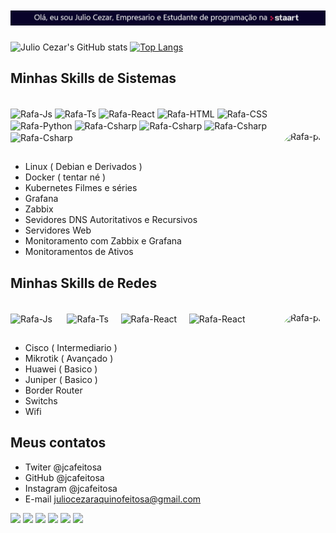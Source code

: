 <h1 align="center"><img alt="NextLevelWeek" title="#NextLevelWeek" src="https://github.com/jcafeitosa/git-staart/blob/main/barra2.png" /></h1>

![Julio Cezar's GitHub stats](https://github-readme-stats.vercel.app/api?username=jcafeitosa&show_icons=true&theme=Showing)
[![Top Langs](https://github-readme-stats.vercel.app/api/top-langs/?username=jcafeitosa&layout=demo)](https://github.com/jcafeitosa/github-readme-stats)

## Minhas Skills de Sistemas

</div>
<div style="display: inline_block"><br>
  <img align="center" alt="Rafa-Js" height="40" width="40" src="https://www.debian.org/logos/openlogo.svg">
  <img align="center" alt="Rafa-Ts" height="40" width="40" src="https://devicons.railway.app/i/ubuntu.svg">
  <img align="center" alt="Rafa-React" height="40" width="40" src="https://devicons.railway.app/i/windows10.svg">
  <img align="center" alt="Rafa-HTML" height="60" width="60" src="https://devicons.railway.app/i/docker.svg">
  <img align="center" alt="Rafa-CSS" height="40" width="40" src="https://devicons.railway.app/i/kubernetes.svg">
  <img align="center" alt="Rafa-Python" height="40" width="40" src="https://devicons.railway.app/i/nginx.svg">
  <img align="center" alt="Rafa-Csharp" height="40" width="40" src="https://wikiimg.tojsiabtv.com/wikipedia/en/thumb/a/a1/Grafana_logo.svg/1200px-Grafana_logo.svg.png">
  <img align="center" alt="Rafa-Csharp" height="80" width="120" src="https://www.isc.org/images/Bind_9_ISC_Blue_320x320.png">
  <img align="center" alt="Rafa-Csharp" height="50" width="120" src="https://www.unbound.org/Images/Unbound/header_brand-UNBOUND.png">
  <img align="center" alt="Rafa-Csharp" height="40" width="120" src="https://assets.zabbix.com/img/logo/zabbix_logo_313x82.png">
  <img align="right" alt="Rafa-pic" height="200" style="border-radius:50px;" src="https://e-file.huawei.com/-/media/EBG/Images/ProductV2/enterprise-networking/routers/product/ar1000v.png">
</div>
  
##

- Linux ( Debian e Derivados )
- Docker ( tentar né )
- Kubernetes Filmes e séries
- Grafana
- Zabbix
- Sevidores DNS Autoritativos e Recursivos
- Servidores Web
- Monitoramento com Zabbix e Grafana
- Monitoramentos de Ativos

## Minhas Skills de Redes

</div>
<div style="display: inline_block"><br>
  <img align="center" alt="Rafa-Js" height="40" width="100" src="https://upload.wikimedia.org/wikipedia/commons/thumb/0/08/Cisco_logo_blue_2016.svg/2560px-Cisco_logo_blue_2016.svg.png">&nbsp;&nbsp;&nbsp;&nbsp;&nbsp;
  <img align="center" alt="Rafa-Ts" height="60" width="120" src="https://mikrotik.com/img/mtv2/newlogo.svg">&nbsp;&nbsp;&nbsp;&nbsp;
  <img align="center" alt="Rafa-React" height="60" width="120" src="https://cdn.icon-icons.com/icons2/2699/PNG/512/huawei_logo_icon_170010.png">&nbsp;&nbsp;&nbsp;&nbsp;
  <img align="center" alt="Rafa-React" height="40" width="80" src="https://upload.wikimedia.org/wikipedia/commons/thumb/3/31/Juniper_Networks_logo.svg/2560px-Juniper_Networks_logo.svg.png">&nbsp;&nbsp;&nbsp;&nbsp;  
  <img align="right" alt="Rafa-pic" height="300" style="border-radius:50px;" src="https://thumbs.dreamstime.com/b/linha-%C3%ADcone-do-roteador-de-wifi-sinal-do-vetor-do-esbo%C3%A7o-pictograma-linear-isolado-no-branco-88539530.jpg">
</div>
  
##

- Cisco ( Intermediario )
- Mikrotik ( Avançado )
- Huawei ( Basico )
- Juniper ( Basico )
- Border Router
- Switchs
- Wifi


## Meus contatos

- Twiter @jcafeitosa
- GitHub @jcafeitosa
- Instagram @jcafeitosa
- E-mail juliocezaraquinofeitosa@gmail.com

<div> 
  <a href="https://www.youtube.com/channel/UC_-uuuZbY0AAt9CViNzvc-Q" target="_blank"><img src="https://img.shields.io/badge/YouTube-FF0000?style=for-the-badge&logo=youtube&logoColor=white" target="_blank"></a>
  <a href="https://instagram.com/rafaballerini" target="_blank"><img src="https://img.shields.io/badge/-Instagram-%23E4405F?style=for-the-badge&logo=instagram&logoColor=white" target="_blank"></a>
 	<a href="https://www.twitch.tv/rafaballerinii" target="_blank"><img src="https://img.shields.io/badge/Twitch-9146FF?style=for-the-badge&logo=twitch&logoColor=white" target="_blank"></a>
 <a href="https://discord.gg/wagxzStdcR" target="_blank"><img src="https://img.shields.io/badge/Discord-7289DA?style=for-the-badge&logo=discord&logoColor=white" target="_blank"></a> 
  <a href = "mailto:contatorafaballerini@gmail.com"><img src="https://img.shields.io/badge/-Gmail-%23333?style=for-the-badge&logo=gmail&logoColor=white" target="_blank"></a>
  <a href="https://www.linkedin.com/in/rafaella-ballerini-45875016a" target="_blank"><img src="https://img.shields.io/badge/-LinkedIn-%230077B5?style=for-the-badge&logo=linkedin&logoColor=white" target="_blank"></a> 
    
</div>
